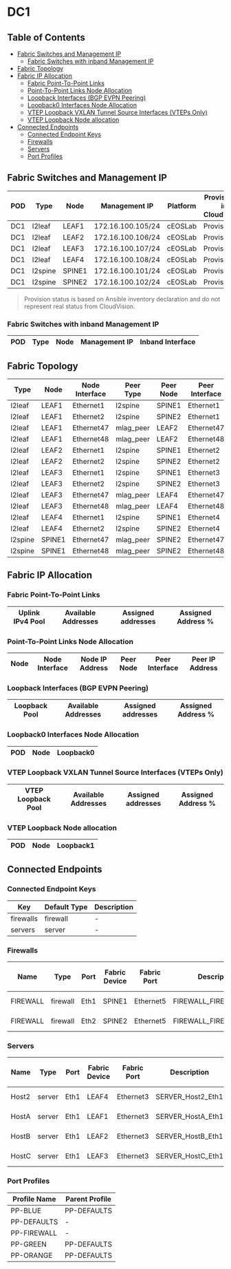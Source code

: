 # DC1

## Table of Contents

- [Fabric Switches and Management IP](#fabric-switches-and-management-ip)
  - [Fabric Switches with inband Management IP](#fabric-switches-with-inband-management-ip)
- [Fabric Topology](#fabric-topology)
- [Fabric IP Allocation](#fabric-ip-allocation)
  - [Fabric Point-To-Point Links](#fabric-point-to-point-links)
  - [Point-To-Point Links Node Allocation](#point-to-point-links-node-allocation)
  - [Loopback Interfaces (BGP EVPN Peering)](#loopback-interfaces-bgp-evpn-peering)
  - [Loopback0 Interfaces Node Allocation](#loopback0-interfaces-node-allocation)
  - [VTEP Loopback VXLAN Tunnel Source Interfaces (VTEPs Only)](#vtep-loopback-vxlan-tunnel-source-interfaces-vteps-only)
  - [VTEP Loopback Node allocation](#vtep-loopback-node-allocation)
- [Connected Endpoints](#connected-endpoints)
  - [Connected Endpoint Keys](#connected-endpoint-keys)
  - [Firewalls](#firewalls)
  - [Servers](#servers)
  - [Port Profiles](#port-profiles)

## Fabric Switches and Management IP

| POD | Type | Node | Management IP | Platform | Provisioned in CloudVision | Serial Number |
| --- | ---- | ---- | ------------- | -------- | -------------------------- | ------------- |
| DC1 | l2leaf | LEAF1 | 172.16.100.105/24 | cEOSLab | Provisioned | - |
| DC1 | l2leaf | LEAF2 | 172.16.100.106/24 | cEOSLab | Provisioned | - |
| DC1 | l2leaf | LEAF3 | 172.16.100.107/24 | cEOSLab | Provisioned | - |
| DC1 | l2leaf | LEAF4 | 172.16.100.108/24 | cEOSLab | Provisioned | - |
| DC1 | l2spine | SPINE1 | 172.16.100.101/24 | cEOSLab | Provisioned | - |
| DC1 | l2spine | SPINE2 | 172.16.100.102/24 | cEOSLab | Provisioned | - |

> Provision status is based on Ansible inventory declaration and do not represent real status from CloudVision.

### Fabric Switches with inband Management IP

| POD | Type | Node | Management IP | Inband Interface |
| --- | ---- | ---- | ------------- | ---------------- |

## Fabric Topology

| Type | Node | Node Interface | Peer Type | Peer Node | Peer Interface |
| ---- | ---- | -------------- | --------- | ----------| -------------- |
| l2leaf | LEAF1 | Ethernet1 | l2spine | SPINE1 | Ethernet1 |
| l2leaf | LEAF1 | Ethernet2 | l2spine | SPINE2 | Ethernet1 |
| l2leaf | LEAF1 | Ethernet47 | mlag_peer | LEAF2 | Ethernet47 |
| l2leaf | LEAF1 | Ethernet48 | mlag_peer | LEAF2 | Ethernet48 |
| l2leaf | LEAF2 | Ethernet1 | l2spine | SPINE1 | Ethernet2 |
| l2leaf | LEAF2 | Ethernet2 | l2spine | SPINE2 | Ethernet2 |
| l2leaf | LEAF3 | Ethernet1 | l2spine | SPINE1 | Ethernet3 |
| l2leaf | LEAF3 | Ethernet2 | l2spine | SPINE2 | Ethernet3 |
| l2leaf | LEAF3 | Ethernet47 | mlag_peer | LEAF4 | Ethernet47 |
| l2leaf | LEAF3 | Ethernet48 | mlag_peer | LEAF4 | Ethernet48 |
| l2leaf | LEAF4 | Ethernet1 | l2spine | SPINE1 | Ethernet4 |
| l2leaf | LEAF4 | Ethernet2 | l2spine | SPINE2 | Ethernet4 |
| l2spine | SPINE1 | Ethernet47 | mlag_peer | SPINE2 | Ethernet47 |
| l2spine | SPINE1 | Ethernet48 | mlag_peer | SPINE2 | Ethernet48 |

## Fabric IP Allocation

### Fabric Point-To-Point Links

| Uplink IPv4 Pool | Available Addresses | Assigned addresses | Assigned Address % |
| ---------------- | ------------------- | ------------------ | ------------------ |

### Point-To-Point Links Node Allocation

| Node | Node Interface | Node IP Address | Peer Node | Peer Interface | Peer IP Address |
| ---- | -------------- | --------------- | --------- | -------------- | --------------- |

### Loopback Interfaces (BGP EVPN Peering)

| Loopback Pool | Available Addresses | Assigned addresses | Assigned Address % |
| ------------- | ------------------- | ------------------ | ------------------ |

### Loopback0 Interfaces Node Allocation

| POD | Node | Loopback0 |
| --- | ---- | --------- |

### VTEP Loopback VXLAN Tunnel Source Interfaces (VTEPs Only)

| VTEP Loopback Pool | Available Addresses | Assigned addresses | Assigned Address % |
| ------------------ | ------------------- | ------------------ | ------------------ |

### VTEP Loopback Node allocation

| POD | Node | Loopback1 |
| --- | ---- | --------- |

## Connected Endpoints

### Connected Endpoint Keys

| Key | Default Type | Description |
| --- | ------------ | ----------- |
| firewalls | firewall | - |
| servers | server | - |

### Firewalls

| Name | Type | Port | Fabric Device | Fabric Port | Description | Shutdown | Mode | Access VLAN | Trunk Allowed VLANs | Profile |
| ---- | ---- | ---- | ------------- | ------------| ----------- | -------- | ---- | ----------- | ------------------- | ------- |
| FIREWALL | firewall | Eth1 | SPINE1 | Ethernet5 | FIREWALL_FIREWALL_Eth1 | False | trunk | - | 10,20,30 | PP-FIREWALL |
| FIREWALL | firewall | Eth2 | SPINE2 | Ethernet5 | FIREWALL_FIREWALL_Eth2 | False | trunk | - | 10,20,30 | PP-FIREWALL |

### Servers

| Name | Type | Port | Fabric Device | Fabric Port | Description | Shutdown | Mode | Access VLAN | Trunk Allowed VLANs | Profile |
| ---- | ---- | ---- | ------------- | ------------| ----------- | -------- | ---- | ----------- | ------------------- | ------- |
| Host2 | server | Eth1 | LEAF4 | Ethernet3 | SERVER_Host2_Eth1 | False | access | 30 | - | PP-ORANGE |
| HostA | server | Eth1 | LEAF1 | Ethernet3 | SERVER_HostA_Eth1 | False | access | 10 | - | PP-BLUE |
| HostB | server | Eth1 | LEAF2 | Ethernet3 | SERVER_HostB_Eth1 | False | access | 20 | - | PP-GREEN |
| HostC | server | Eth1 | LEAF3 | Ethernet3 | SERVER_HostC_Eth1 | False | access | 10 | - | PP-BLUE |

### Port Profiles

| Profile Name | Parent Profile |
| ------------ | -------------- |
| PP-BLUE | PP-DEFAULTS |
| PP-DEFAULTS | - |
| PP-FIREWALL | - |
| PP-GREEN | PP-DEFAULTS |
| PP-ORANGE | PP-DEFAULTS |
